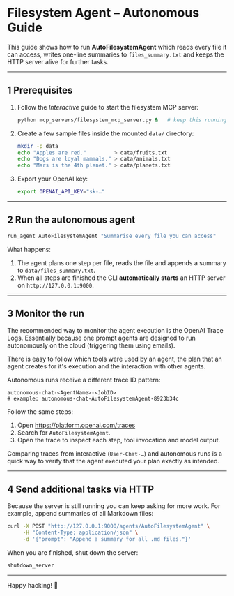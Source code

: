 # Filesystem Agent – Autonomous Guide

This guide shows how to run **AutoFilesystemAgent** which reads every file it
can access, writes one-line summaries to `files_summary.txt` and keeps the HTTP
server alive for further tasks.

---

## 1  Prerequisites

1. Follow the *Interactive* guide to start the filesystem MCP server:
   ```bash
   python mcp_servers/filesystem_mcp_server.py &   # keep this running
   ```
2. Create a few sample files inside the mounted `data/` directory:
   ```bash
   mkdir -p data
   echo "Apples are red."         > data/fruits.txt
   echo "Dogs are loyal mammals." > data/animals.txt
   echo "Mars is the 4th planet." > data/planets.txt
   ```
3. Export your OpenAI key:
   ```bash
   export OPENAI_API_KEY="sk-…"
   ```

---

## 2  Run the autonomous agent

```bash
run_agent AutoFilesystemAgent "Summarise every file you can access"
```

What happens:

1. The agent plans one step per file, reads the file and appends a summary to
   `data/files_summary.txt`.
2. When all steps are finished the CLI **automatically starts** an HTTP server
   on `http://127.0.0.1:9000`.

---

## 3  Monitor the run

The recommended way to monitor the agent execution is the OpenAI Trace Logs. Essentially because one prompt agents are designed to run autonomously on the cloud (triggering them using emails).  

There is easy to follow which tools were used by an agent, the plan that an agent creates for it's execution and the interaction with other agents.  
 
Autonomous runs receive a different trace ID pattern:

```
autonomous-chat-<AgentName>-<JobID>
# example: autonomous-chat-AutoFilesystemAgent-8923b34c
```

Follow the same steps:
1. Open https://platform.openai.com/traces
2. Search for `AutoFilesystemAgent`.
3. Open the trace to inspect each step, tool invocation and model output.

Comparing traces from interactive (`User-Chat-…`) and autonomous runs is a
quick way to verify that the agent executed your plan exactly as intended.


---

## 4  Send additional tasks via HTTP

Because the server is still running you can keep asking for more work.  For
example, append summaries of all Markdown files:

```bash
curl -X POST "http://127.0.0.1:9000/agents/AutoFilesystemAgent" \
     -H "Content-Type: application/json" \
     -d '{"prompt": "Append a summary for all .md files."}'
```

When you are finished, shut down the server:

```bash
shutdown_server
```

---

Happy hacking! 🎉 